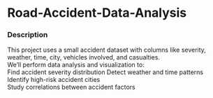 # Road-Accident-Data-Analysis   

### Description       
This project uses a small accident dataset with columns like severity, weather, time, city, vehicles involved, and casualties.    
We’ll perform data analysis and visualization to:     
Find accident severity distribution  Detect weather and time patterns  
Identify high-risk accident cities  
Study correlations between accident factors
